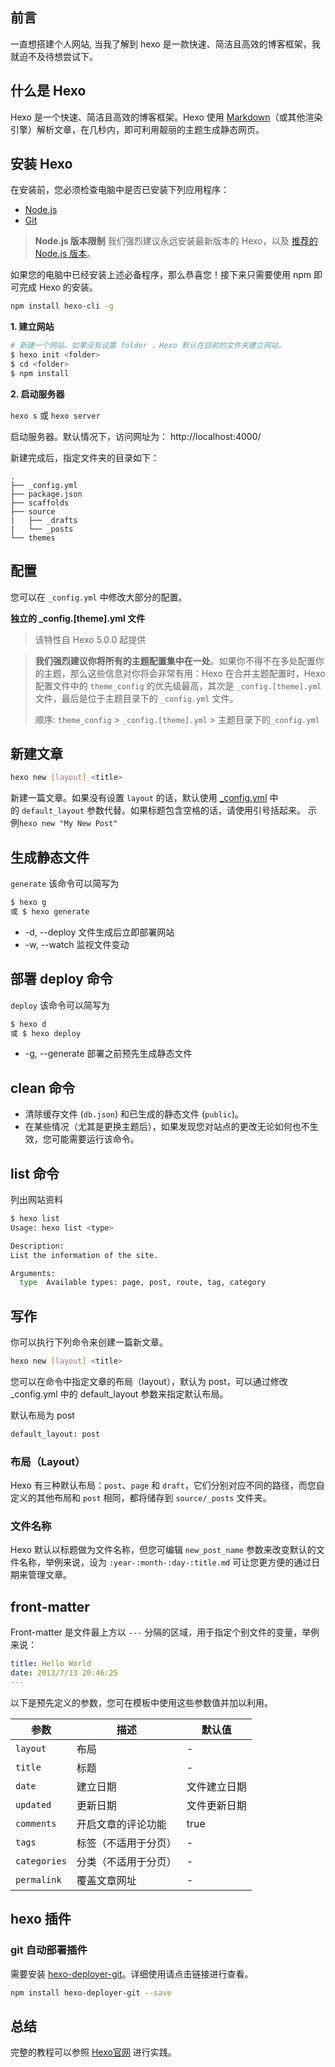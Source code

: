 ## 前言

一直想搭建个人网站, 当我了解到 hexo 是一款快速、简洁且高效的博客框架，我就迫不及待想尝试下。

## 什么是 Hexo[](https://hexo.io/zh-cn/docs/#什么是-Hexo？)

Hexo 是一个快速、简洁且高效的博客框架。Hexo 使用 [Markdown](http://daringfireball.net/projects/markdown/)（或其他渲染引擎）解析文章，在几秒内，即可利用靓丽的主题生成静态网页。

## 安装 Hexo

在安装前，您必须检查电脑中是否已安装下列应用程序：
*   [Node.js](http://nodejs.org/)
*   [Git](http://git-scm.com/)

> **Node.js 版本限制**
> 我们强烈建议永远安装最新版本的 Hexo，以及 [推荐的 Node.js 版本](https://hexo.io/zh-cn/docs/#%E5%AE%89%E8%A3%85%E5%89%8D%E6%8F%90)。

如果您的电脑中已经安装上述必备程序，那么恭喜您！接下来只需要使用 npm 即可完成 Hexo 的安装。

```bash
npm install hexo-cli -g
```

**1. 建立网站**

```sh
# 新建一个网站。如果没有设置 folder ，Hexo 默认在目前的文件夹建立网站。
$ hexo init <folder>
$ cd <folder>
$ npm install
```

**2. 启动服务器**

`hexo s` 或 `hexo server`

启动服务器。默认情况下，访问网址为： http://localhost:4000/

新建完成后，指定文件夹的目录如下：

```text
.
├── _config.yml
├── package.json
├── scaffolds
├── source
|   ├── _drafts
|   └── _posts
└── themes
```

## 配置

您可以在 `_config.yml` 中修改大部分的配置。

**独立的 _config.[theme].yml 文件**
> 该特性自 Hexo 5.0.0 起提供

> **我们强烈建议你将所有的主题配置集中在一处**。如果你不得不在多处配置你的主题，那么这些信息对你将会非常有用：Hexo 在合并主题配置时，Hexo 配置文件中的 `theme_config` 的优先级最高，其次是 `_config.[theme].yml` 文件，最后是位于主题目录下的 `_config.yml` 文件。
>
>  顺序: `theme_config` > `_config.[theme].yml` > 主题目录下的`_config.yml`

## 新建文章

```sh
hexo new [layout] <title>
```

新建一篇文章。如果没有设置 `layout` 的话，默认使用 [_config.yml](https://hexo.io/zh-cn/docs/configuration) 中的 `default_layout` 参数代替。如果标题包含空格的话，请使用引号括起来。
示例`hexo new "My New Post"`

## 生成静态文件

`generate` 该命令可以简写为

```sh
$ hexo g
或 $ hexo generate
```

* -d, --deploy	文件生成后立即部署网站
* -w, --watch	监视文件变动

## 部署 deploy 命令

`deploy` 该命令可以简写为

```sh
$ hexo d
或 $ hexo deploy
```

* -g, --generate	部署之前预先生成静态文件

## clean 命令

* 清除缓存文件 (`db.json`) 和已生成的静态文件 (`public`)。
* 在某些情况（尤其是更换主题后），如果发现您对站点的更改无论如何也不生效，您可能需要运行该命令。

## list 命令

列出网站资料

```sh
$ hexo list
Usage: hexo list <type>

Description:
List the information of the site.

Arguments:
  type  Available types: page, post, route, tag, category
```

## 写作

你可以执行下列命令来创建一篇新文章。

```sh
hexo new [layout] <title>
```

您可以在命令中指定文章的布局（layout），默认为 post，可以通过修改 _config.yml 中的 default_layout 参数来指定默认布局。

默认布局为 post

```sh
default_layout: post
```

### 布局（Layout）

Hexo 有三种默认布局：`post`、`page` 和 `draft`，它们分别对应不同的路径，而您自定义的其他布局和 `post` 相同，都将储存到 `source/_posts` 文件夹。

### 文件名称

Hexo 默认以标题做为文件名称，但您可编辑 `new_post_name` 参数来改变默认的文件名称，举例来说，设为 `:year-:month-:day-:title.md` 可让您更方便的通过日期来管理文章。

## front-matter

Front-matter 是文件最上方以 `---` 分隔的区域，用于指定个别文件的变量，举例来说：

```yaml
title: Hello World
date: 2013/7/13 20:46:25
---
```

以下是预先定义的参数，您可在模板中使用这些参数值并加以利用。

参数 | 描述 | 默认值
--- | --- | ---
`layout` | 布局 | -
`title` | 标题 | -
`date` | 建立日期 | 文件建立日期
`updated` | 更新日期 | 文件更新日期
`comments` | 开启文章的评论功能 | true
`tags` | 标签（不适用于分页） | -
`categories` | 分类（不适用于分页）| -
`permalink` | 覆盖文章网址 | -

## hexo 插件

### git 自动部署插件

需要安装 [hexo-deployer-git](https://github.com/hexojs/hexo-deployer-git)。详细使用请点击链接进行查看。

```sh
npm install hexo-deployer-git --save
```

## 总结

完整的教程可以参照 [Hexo官网](https://hexo.io/zh-cn/) 进行实践。

